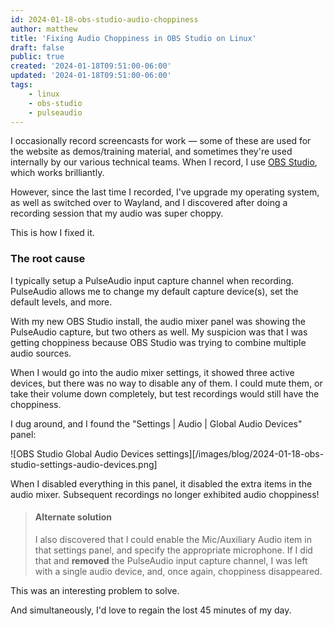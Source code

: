 ```yaml
---
id: 2024-01-18-obs-studio-audio-choppiness
author: matthew
title: 'Fixing Audio Choppiness in OBS Studio on Linux'
draft: false
public: true
created: '2024-01-18T09:51:00-06:00'
updated: '2024-01-18T09:51:00-06:00'
tags:
    - linux
    - obs-studio
    - pulseaudio
---
```

I occasionally record screencasts for work — some of these are used for the website as demos/training material, and sometimes they're used internally by our various technical teams.
When I record, I use [OBS Studio](https://obsproject.com/), which works brilliantly.

However, since the last time I recorded, I've upgrade my operating system, as well as switched over to Wayland, and I discovered after doing a recording session that my audio was super choppy.

This is how I fixed it.

<!--- EXTENDED -->

### The root cause

I typically setup a PulseAudio input capture channel when recording.
PulseAudio allows me to change my default capture device(s), set the default levels, and more.

With my new OBS Studio install, the audio mixer panel was showing the PulseAudio capture, but two others as well.
My suspicion was that I was getting choppiness because OBS Studio was trying to combine multiple audio sources.

When I would go into the audio mixer settings, it showed three active devices, but there was no way to disable any of them.
I could mute them, or take their volume down completely, but test recordings would still have the choppiness.

I dug around, and I found the "Settings | Audio | Global Audio Devices" panel:

![OBS Studio Global Audio Devices settings][/images/blog/2024-01-18-obs-studio-settings-audio-devices.png]

When I disabled everything in this panel, it disabled the extra items in the audio mixer.
Subsequent recordings no longer exhibited audio choppiness!

> #### Alternate solution
> 
> I also discovered that I could enable the Mic/Auxiliary Audio item in that settings panel, and specify the appropriate microphone.
> If I did that and **removed** the PulseAudio input capture channel, I was left with a single audio device, and, once again, choppiness disappeared.

This was an interesting problem to solve.

And simultaneously, I'd love to regain the lost 45 minutes of my day.
